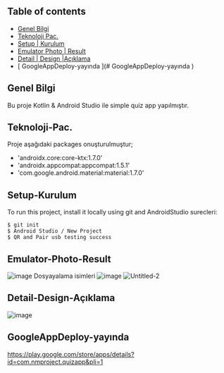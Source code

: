 
## Table of contents
* [ Genel Bilgi ](#Genel-Bilgi )
* [Teknoloji Pac.](#Teknoloji-Pac.)
* [Setup | Kurulum](#Setup-Kurulum)
* [Emulator Photo | Result](#Emulator-Photo-Result)
* [Detail | Design |Açıklama ](#Detail-Design-Açıklama )
* [ GoogleAppDeploy-yayında ](# GoogleAppDeploy-yayında )

## Genel Bilgi 
Bu proje Kotlin & Android Studio ile simple quiz app yapılmıştır.

## Teknoloji-Pac.	
Proje aşağıdaki packages onuşturulmuştur;
* 'androidx.core:core-ktx:1.7.0'
* 'androidx.appcompat:appcompat:1.5.1'
* 'com.google.android.material:material:1.7.0'
	
## Setup-Kurulum
To run this project, install it locally using git and AndroidStudio surecleri:

```
$ git init	
$ Android Studio / New Project  
$ QR and Pair usb testing success
```

## Emulator-Photo-Result	
![image](https://user-images.githubusercontent.com/38388188/210097701-533d960b-353b-4488-9056-c45a9d98da72.png)
Dosyayalama isimleri
![image](https://user-images.githubusercontent.com/38388188/210097773-6364eebe-a338-4287-8bcb-849a40e57c21.png)
![Untitled-2](https://user-images.githubusercontent.com/38388188/210099519-0ac5f606-6cfb-4543-8a62-09d5d06f2eba.png)
## Detail-Design-Açıklama  
![image](https://user-images.githubusercontent.com/38388188/210100624-159d6470-f056-4a6f-b55e-86d7e4fb3a49.png)
## GoogleAppDeploy-yayında	

https://play.google.com/store/apps/details?id=com.nmproject.quizapp&pli=1
